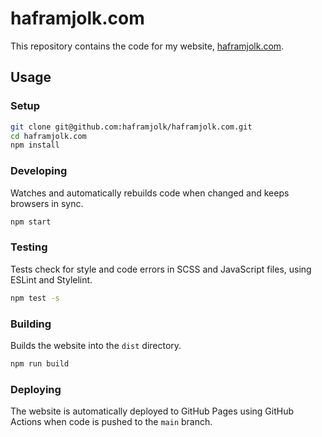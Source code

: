 # haframjolk.com

This repository contains the code for my website, [haframjolk.com](https://haframjolk.com).

## Usage

### Setup

```sh
git clone git@github.com:haframjolk/haframjolk.com.git
cd haframjolk.com
npm install
```

### Developing

Watches and automatically rebuilds code when changed and keeps browsers in sync.

```sh
npm start
```

### Testing

Tests check for style and code errors in SCSS and JavaScript files, using ESLint and Stylelint.

```sh
npm test -s
```

### Building

Builds the website into the `dist` directory.

```sh
npm run build
```

### Deploying

The website is automatically deployed to GitHub Pages using GitHub Actions when code is pushed to the `main` branch.
